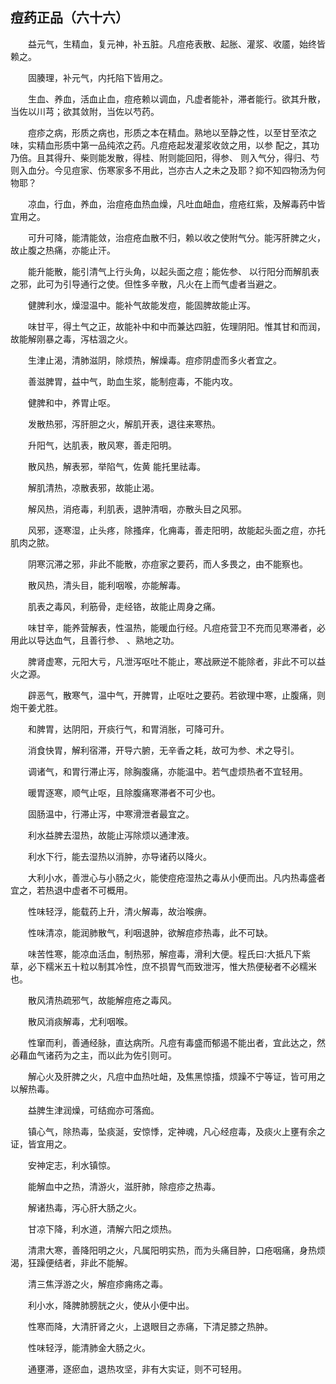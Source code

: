 ## 痘药正品（六十六）


&emsp;&emsp;益元气，生精血，复元神，补五脏。凡痘疮表散、起胀、灌浆、收靥，始终皆赖之。

&emsp;&emsp;固腠理，补元气，内托陷下皆用之。

&emsp;&emsp;生血、养血，活血止血，痘疮赖以调血，凡虚者能补，滞者能行。欲其升散，当佐以川芎；欲其敛附，当佐以芍药。

&emsp;&emsp;痘疹之病，形质之病也，形质之本在精血。熟地以至静之性，以至甘至浓之味，实精血形质中第一品纯浓之药。凡痘疮起发灌浆收敛之用，以参 配之，其功乃倍。且其得升、柴则能发散，得桂、附则能回阳，得参、 则入气分，得归、芍则入血分。今见痘家、伤寒家多不用此，岂亦古人之未之及耶？抑不知四物汤为何物耶？

&emsp;&emsp;凉血，行血，养血，治痘疮血热血燥，凡吐血衄血，痘疮红紫，及解毒药中皆宜用之。

&emsp;&emsp;可升可降，能清能敛，治痘疮血散不归，赖以收之使附气分。能泻肝脾之火，故止腹之热痛，亦能止汗。

&emsp;&emsp;能升能散，能引清气上行头角，以起头面之痘；能佐参、 以行阳分而解肌表之邪，此可为引导通行之使。但性多辛散，凡火在上而气虚者当避之。

&emsp;&emsp;健脾利水，燥湿温中。能补气故能发痘，能固脾故能止泻。

&emsp;&emsp;味甘平，得土气之正，故能补中和中而兼达四脏，佐理阴阳。惟其甘和而润，故能解刚暴之毒，泻枯涸之火。

&emsp;&emsp;生津止渴，清肺滋阴，除烦热，解燥毒。痘疹阴虚而多火者宜之。

&emsp;&emsp;善滋脾胃，益中气，助血生浆，能制痘毒，不能内攻。

&emsp;&emsp;健脾和中，养胃止呕。

&emsp;&emsp;发散热邪，泻肝胆之火，解肌开表，退往来寒热。

&emsp;&emsp;升阳气，达肌表，散风寒，善走阳明。

&emsp;&emsp;散风热，解表邪，举陷气，佐黄 能托里祛毒。

&emsp;&emsp;解肌清热，凉散表邪，故能止渴。

&emsp;&emsp;解风热，消疮毒，利肌表，退肿清咽，亦散头目之风邪。

&emsp;&emsp;风邪，逐寒湿，止头疼，除搔痒，化痈毒，善走阳明，故能起头面之痘，亦托肌肉之脓。

&emsp;&emsp;阴寒沉滞之邪，非此不能散，亦痘家之要药，而人多畏之，由不能察也。

&emsp;&emsp;散风热，清头目，能利咽喉，亦能解毒。

&emsp;&emsp;肌表之毒风，利筋骨，走经铬，故能止周身之痛。

&emsp;&emsp;味甘辛，能养营解表，性温热，能暖血行经。凡痘疮营卫不充而见寒滞者，必用此以导达血气，且善行参、 、熟地之功。

&emsp;&emsp;脾肾虚寒，元阳大亏，凡泄泻呕吐不能止，寒战厥逆不能除者，非此不可以益火之源。

&emsp;&emsp;辟恶气，散寒气，温中气，开脾胃，止呕吐之要药。若欲理中寒，止腹痛，则炮干姜尤胜。

&emsp;&emsp;和脾胃，达阴阳，开痰行气，和胃消胀，可降可升。

&emsp;&emsp;消食快胃，解利宿滞，开导六腑，无辛香之耗，故可为参、术之导引。

&emsp;&emsp;调诸气，和胃行滞止泻，除胸腹痛，亦能温中。若气虚烦热者不宜轻用。

&emsp;&emsp;暖胃逐寒，顺气止呕，且除腹痛寒滞者不可少也。

&emsp;&emsp;固肠温中，行滞止泻，中寒滑泄者最宜之。

&emsp;&emsp;利水益脾去湿热，故能止泻除烦以通津液。

&emsp;&emsp;利水下行，能去湿热以消肿，亦导诸药以降火。

&emsp;&emsp;大利小水，善泄心与小肠之火，能使痘疮湿热之毒从小便而出。凡内热毒盛者宜之，若热退中虚者不可概用。

&emsp;&emsp;性味轻浮，能载药上升，清火解毒，故治喉痹。

&emsp;&emsp;性味清凉，能润肺散气，利咽退肿，欲解痘疹热毒，此不可缺。

&emsp;&emsp;味苦性寒，能凉血活血，制热邪，解痘毒，滑利大便。程氏曰∶大抵凡下紫草，必下糯米五十粒以制其冷性，庶不损胃气而致泄泻，惟大热便秘者不必糯米也。

&emsp;&emsp;散风清热疏邪气，故能解痘疮之毒风。

&emsp;&emsp;散风消痰解毒，尤利咽喉。

&emsp;&emsp;性窜而利，善通经脉，直达病所。凡痘有毒盛而郁遏不能出者，宜此达之，然必藉血气诸药为之主，而以此为佐引则可。

&emsp;&emsp;解心火及肝脾之火，凡痘中血热吐衄，及焦黑惊搐，烦躁不宁等证，皆可用之以解热毒。

&emsp;&emsp;益脾生津润燥，可结痂亦可落痂。

&emsp;&emsp;镇心气，除热毒，坠痰涎，安惊悸，定神魂，凡心经痘毒，及痰火上壅有余之证，皆宜用之。

&emsp;&emsp;安神定志，利水镇惊。

&emsp;&emsp;能解血中之热，清游火，滋肝肺，除痘疹之热毒。

&emsp;&emsp;解诸热毒，泻心肝大肠之火。

&emsp;&emsp;甘凉下降，利水道，清解六阳之烦热。

&emsp;&emsp;清肃大寒，善降阳明之火，凡属阳明实热，而为头痛目肿，口疮咽痛，身热烦渴，狂躁便结者，非此不能解。

&emsp;&emsp;清三焦浮游之火，解痘疹痈疡之毒。

&emsp;&emsp;利小水，降脾肺膀胱之火，使从小便中出。

&emsp;&emsp;性寒而降，大清肝肾之火，上退眼目之赤痛，下清足膝之热肿。

&emsp;&emsp;性味轻浮，能清肺金大肠之火。

&emsp;&emsp;通壅滞，逐瘀血，退热攻坚，非有大实证，则不可轻用。

